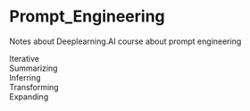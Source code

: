 # Prompt_Engineering
Notes about Deeplearning.AI course about prompt engineering

Iterative  
Summarizing  
Inferring  
Transforming  
Expanding  


